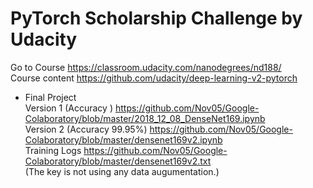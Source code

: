 # PyTorch Scholarship Challenge by Udacity

Go to Course https://classroom.udacity.com/nanodegrees/nd188/  
Course content https://github.com/udacity/deep-learning-v2-pytorch  

* Final Project  
Version 1 (Accuracy ) https://github.com/Nov05/Google-Colaboratory/blob/master/2018_12_08_DenseNet169.ipynb  
Version 2 (Accuracy 99.95%) https://github.com/Nov05/Google-Colaboratory/blob/master/densenet169v2.ipynb  
Training Logs https://github.com/Nov05/Google-Colaboratory/blob/master/densenet169v2.txt  
(The key is not using any data augumentation.)

